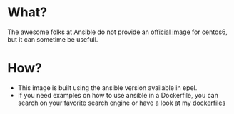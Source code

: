 What?
=====

The awesome folks at Ansible do not provide an [official image](https://registry.hub.docker.com/repos/ansible/) for centos6, but it can sometime be usefull.

How?
====

* This image is built using the ansible version available in epel.
* If you need examples on how to use ansible in a Dockerfile, you can search on your favorite search engine or have a look at my [dockerfiles](https://github.com/looztra/dockerfiles)


